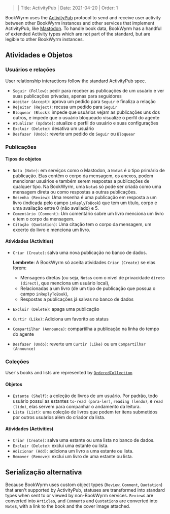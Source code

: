 > | Title: ActivityPub | Date: 2021-04-20 | Order: 1

BookWyrm uses the [ActivityPub](http://activitypub.rocks/) protocol to send and receive user activity between other BookWyrm instances and other services that implement ActivityPub, like [Mastodon](https://joinmastodon.org/). To handle book data, BookWyrm has a handful of extended Activity types which are not part of the standard, but are legible to other BookWyrm instances.

## Atividades e Objetos

### Usuários e relações
User relationship interactions follow the standard ActivityPub spec.

- `Seguir (Follow)`: pedir para receber as publicações de um usuário e ver suas publicações privadas, apenas para seguidores
- `Aceitar (Accept)`: aprova um pedido para `Seguir` e finaliza a relação
- `Rejeitar (Reject)`: recusa um pedido para `Seguir`
- `Bloquear (Block)`: impede que usuários vejam as publicações uns dos outros, e impede que o usuário bloqueado visualize o perfil do agente
- `Atualizar (Update)`: atualize o perfil do usuário e suas configurações
- `Excluir (Delete)`: desativa um usuário
- `Desfazer (Undo)`: reverte um pedido de `Seguir` ou `Bloquear`

### Publicações
#### Tipos de objetos

- `Nota (Note)`: em serviços como o Mastodon, a `Nota`s é o tipo primário de publicação. Elas contêm o corpo da mensagem, os anexos, podem mencionar usuários e também serem respostas a publicações de qualquer tipo. Na BookWyrm, uma `Nota`s só pode ser criada como uma mensagem direta ou como respostas a outras publicações.
- `Resenha (Review)`: Uma resenha é uma publicação em resposta a um livro (indicada pelo campo `inReplyToBook`) que tem um título, corpo e uma avaliação entre 0 (não avaliado) e 5.
- `Comentário (Comment)`: Um comentário sobre um livro menciona um livro e tem o corpo da mensagem.
- `Citação (Quotation)`: Uma citação tem o corpo da mensagem, um excerto do livro e menciona um livro.


#### Atividades (Activities)

- `Criar (Create)`: salva uma nova publicação no banco de dados.

   **Lembrete**: A BookWyrm só aceita atividades `Criar (Create)` se elas forem:

   - Mensagens diretas (ou seja, `Nota`s com o nível de privacidade `direto (direct)`, que menciona um usuário local),
   - Relacionadas a um livro (de um tipo de publicação que possua o campo `inReplyToBook`),
   - Respostas a publicações já salvas no banco de dados
- `Excluir (Delete)`: apaga uma publicação
- `Curtir (Like)`: Adiciona um favorito ao status
- `Compartilhar (Announce)`: compartilha a publicação na linha do tempo do agente
- `Desfazer (Undo)`: reverte um `Curtir (Like)` ou um `Compartilhar (Announce)`

### Coleções
User's books and lists are represented by [`OrderedCollection`](https://www.w3.org/TR/activitystreams-vocabulary/#dfn-orderedcollection)

#### Objetos

- `Estante (Shelf)`: a coleção de livros de um usuário. Por padrão, todo usuário possui as estantes `to-read (para-ler)`, `reading (lendo)`, e `read (lido)`, elas servem para companhar o andamento da leitura.
- `Lista (List)`: uma coleção de livros que podem ter itens submetidos por outros usuários além do criador da lista.

#### Atividades (Activities)

- `Criar (Create)`: salva uma estante ou uma lista no banco de dados.
- `Excluir (Delete)`: exclui uma estante ou lista.
- `Adicionar (Add)`: adiciona um livro a uma estante ou lista.
- `Remover (Remove)`: exclui um livro de uma estante ou lista.


## Serialização alternativa
Because BookWyrm uses custom object types (`Review`, `Comment`, `Quotation`) that aren't supported by ActivityPub, statuses are transformed into standard types when sent to or viewed by non-BookWyrm services. `Review`s are converted into `Article`s, and `Comment`s and `Quotation`s are converted into `Note`s, with a link to the book and the cover image attached.
